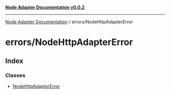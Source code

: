 [**Node Adapter Documentation v0.0.2**](../../README.md)

***

[Node Adapter Documentation](../../modules.md) / errors/NodeHttpAdapterError

# errors/NodeHttpAdapterError

## Index

### Classes

- [NodeHttpAdapterError](classes/NodeHttpAdapterError.md)

